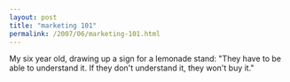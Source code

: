 ```yaml
---
layout: post
title: "marketing 101"
permalink: /2007/06/marketing-101.html
---
```


<p>My six year old, drawing up a sign for a lemonade stand: &quot;They have to be able to understand it. If they don't understand it, they won't buy it.&quot;</p>


